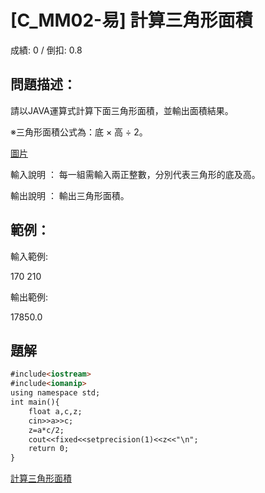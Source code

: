 # [C_MM02-易] 計算三角形面積
成績: 0 / 倒扣: 0.8
## 問題描述：
請以JAVA運算式計算下面三角形面積，並輸出面積結果。

※三角形面積公式為：底 × 高 ÷ 2。

[圖片](https://e-tutor.itsa.org.tw/e-Tutor/file.php/284/picture2-01.jpg)

輸入說明 ：
每一組需輸入兩正整數，分別代表三角形的底及高。

輸出說明 ：
輸出三角形面積。

## 範例：

輸入範例:

170 210

輸出範例:

17850.0
## 題解
```markdown
#include<iostream>
#include<iomanip>
using namespace std;
int main(){
	float a,c,z;
 	cin>>a>>c;
 	z=a*c/2;
 	cout<<fixed<<setprecision(1)<<z<<"\n";
	return 0;
}

```
[計算三角形面積](https://e-tutor.itsa.org.tw/e-Tutor/mod/programming/view.php?id=6858)
